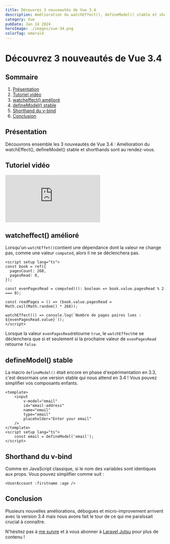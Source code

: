 ```yaml
---
title: Découvrez 3 nouveautés de Vue 3.4
description: Amélioration du watchEffect(), defineModel() stable et shorthands sont au rendez-vous.
category: Vue
pubDate: Jan 14 2024
heroImage: ./images/vue-34.png
colorTag: emerald
---
```


# Découvrez 3 nouveautés de Vue 3.4

## Sommaire
1. [Présentation](#presentation)
7. [Tutoriel vidéo](#tutorielvideo)
7. [watcheffect() amélioré](#watcheffect)
7. [defineModel() stable](#definemodel)
7. [Shorthand du v-bind](#shorthand)
8. [Conclusion](#conclusion)

## Présentation <a name="presentation"></a>

Découvrons ensemble les 3 nouveautés de Vue 3.4 : Amélioration du watchEffect(), defineModel() stable et shorthands sont au rendez-vous.

## Tutoriel vidéo <a name="tutorielvideo"></a>

<iframe class="w-full aspect-video" src="https://www.youtube.com/embed/Wa9DT8xeGhs" frameborder="0" allowfullscreen></iframe>

## watcheffect() amélioré <a name="watcheffect"></a>

Lorsqu'un `watchEffet()`contient une dépendance dont la valeur ne change pas, comme une valeur `computed`, alors il ne se déclenchera pas.

```vue
<script setup lang="ts">
const book = ref({
  pagesCount: 268,
  pagesRead: 0,
});

const evenPagesRead = computed((): boolean => book.value.pagesRead % 2 === 0);

const readPages = () => (book.value.pagesRead = Math.ceil(Math.random() * 268));

watchEffect(() => console.log(`Nombre de pages paires lues : ${evenPagesRead.value}`));
</script>
```

Lorsque la valeur `evenPagesRead`retourne `true`, le `watchEffect`ne se déclenchera que si et seulement si la prochaine valeur de `evenPagesRead` retourne `false`.

## defineModel() stable <a name="definemodel"></a>

La macro `defineModel()` était encore en phase d'expérimentation en 3.3, c'est desormais une version stable qui nous attend en 3.4 ! Vous pouvez simplifier vos composants enfants.

```vue
<template>
    <input
        v-model="email"
        id="email-address"
        name="email"
        type="email"
        placeholder="Enter your email"
    />
</template>
<script setup lang="ts">
    const email = defineModel('email');
</script>
```

## Shorthand du v-bind <a name="shorthand"></a>

Comme en JavaScript classique, si le nom des variables sont identiques aux props. Vous pouvez simplifier comme suit :

```vue
<UserAccount :firstname :age />
```

## Conclusion <a name="conclusion"></a>

Plusieurs nouvelles améliorations, débogues et micro-improvement arrivent avec la version 3.4 mais nous avons fait le tour de ce qui me paraîssait crucial à connaître. 

N'hésitez pas à [me suivre](https://twitter.com/LaravelJutsu) et à vous abonner à [Laravel Jutsu](https://www.youtube.com/@LaravelJutsu) pour plus de contenu !